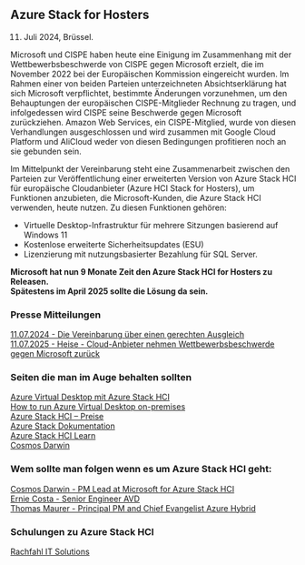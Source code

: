 ## Azure Stack for Hosters
  
11. Juli 2024, Brüssel.  
  
Microsoft und CISPE haben heute eine Einigung im Zusammenhang mit der Wettbewerbsbeschwerde von CISPE gegen Microsoft erzielt, die im November 2022 bei der Europäischen Kommission eingereicht wurden. Im Rahmen einer von beiden Parteien unterzeichneten Absichtserklärung hat sich Microsoft verpflichtet, bestimmte Änderungen vorzunehmen, um den Behauptungen der europäischen CISPE-Mitglieder Rechnung zu tragen, und infolgedessen wird CISPE seine Beschwerde gegen Microsoft zurückziehen. Amazon Web Services, ein CISPE-Mitglied, wurde von diesen Verhandlungen ausgeschlossen und wird zusammen mit Google Cloud Platform und AliCloud weder von diesen Bedingungen profitieren noch an sie gebunden sein.
  
Im Mittelpunkt der Vereinbarung steht eine Zusammenarbeit zwischen den Parteien zur Veröffentlichung einer erweiterten Version von Azure Stack HCI für europäische Cloudanbieter (Azure HCI Stack for Hosters), um Funktionen anzubieten, die Microsoft-Kunden, die Azure Stack HCI verwenden, heute nutzen. Zu diesen Funktionen gehören:
  
- Virtuelle Desktop-Infrastruktur für mehrere Sitzungen basierend auf Windows 11
- Kostenlose erweiterte Sicherheitsupdates (ESU)
- Lizenzierung mit nutzungsbasierter Bezahlung für SQL Server.

<b>Microsoft hat nun 9 Monate Zeit den Azure Stack HCI for Hosters zu Releasen.  
Spätestens im April 2025 sollte die Lösung da sein.</b>  

### Presse Mitteilungen
[11.07.2024 - Die Vereinbarung über einen gerechten Ausgleich](https://cispe.cloud/cispe-and-microsoft-agree-settlement-in-fair-software-licensing-case/)  
[11.07.2025 - Heise - Cloud-Anbieter nehmen Wettbewerbsbeschwerde gegen Microsoft zurück](https://www.heise.de/news/Cloud-Anbieter-legen-Streit-mit-Microsoft-bei-9798031.html)  
  
### Seiten die man im Auge behalten sollten    
[Azure Virtual Desktop mit Azure Stack HCI](https://learn.microsoft.com/de-de/azure/virtual-desktop/azure-stack-hci-overview#licensing-and-pricing)  
[How to run Azure Virtual Desktop on-premises](https://techcommunity.microsoft.com/t5/microsoft-mechanics-blog/how-to-run-azure-virtual-desktop-on-premises/ba-p/4046698)  
[Azure Stack HCI – Preise](https://azure.microsoft.com/de-de/pricing/details/azure-stack/hci/)  
[Azure Stack Dokumentation](https://github.com/MicrosoftDocs/azure-stack-docs/tree/main)  
[Azure Stack HCI Learn](https://learn.microsoft.com/en-us/azure-stack/hci/https://learn.microsoft.com/en-us/azure-stack/hci/)  
[Cosmos Darwin](https://techcommunity.microsoft.com/t5/user/viewprofilepage/user-id/33564#profile)  

### Wem sollte man folgen wenn es um Azure Stack HCI geht:  
[Cosmos Darwin - PM Lead at Microsoft for Azure Stack HCI](https://x.com/CosmosDarwin)  
[Ernie Costa - Senior Engineer AVD](https://x.com/eponisdumb)  
[Thomas Maurer - Principal PM and Chief Evangelist Azure Hybrid](https://x.com/ThomasMaurer)

### Schulungen zu Azure Stack HCI  
[Rachfahl IT Solutions](https://www.rachfahl.de/)  


